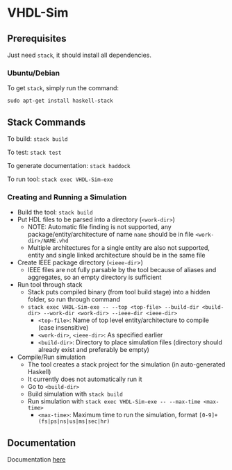 # VHDL-Sim
## Prerequisites
Just need `stack`, it should install all dependencies.

### Ubuntu/Debian
To get `stack`, simply run the command:
```
sudo apt-get install haskell-stack
```

## Stack Commands
To build: `stack build`

To test: `stack test`

To generate documentation: `stack haddock`

To run tool: `stack exec VHDL-Sim-exe`

### Creating and Running a Simulation
- Build the tool: `stack build`
- Put HDL files to be parsed into a directory (`<work-dir>`)
   - NOTE: Automatic file finding is not supported, any package/entity/architecture of name `name` should be in file `<work-dir>/NAME.vhd`
   - Multiple architectures for a single entity are also not supported, entity and single linked architecture should be in the same file
- Create IEEE package directory (`<ieee-dir`>)
   - IEEE files are not fully parsable by the tool because of aliases and aggregates, so an empty directory is sufficient
- Run tool through stack
   - Stack puts compiled binary (from tool build stage) into a hidden folder, so run through command
   - `stack exec VHDL-Sim-exe -- --top <top-file> --build-dir <build-dir> --work-dir <work-dir> --ieee-dir <ieee-dir>`
      - `<top-file>`: Name of top level entity/architecture to compile (case insensitive)
      - `<work-dir>`, `<ieee-dir>`: As specified earlier
      - `<build-dir>`: Directory to place simulation files (directory should already exist and preferably be empty)
- Compile/Run simulation
   - The tool creates a stack project for the simulation (in auto-generated Haskell)
   - It currently does not automatically run it
   - Go to `<build-dir>`
   - Build simulation with `stack build`
   - Run simulation with `stack exec VHDL-Sim-exe -- --max-time <max-time>`
      - `<max-time>`: Maximum time to run the simulation, format `[0-9]+(fs|ps|ns|us|ms|sec|hr)`

## Documentation
Documentation [here](docs/README.md)
